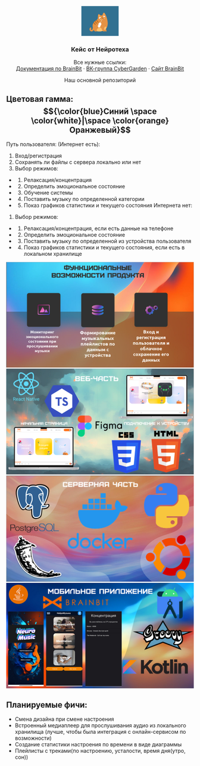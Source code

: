 
<div align="center">
  <a href="https://github.com/othneildrew/Best-README-Template">
    <img src="1.gif" alt="Logo" width="100" height="80">
  </a>

  <h3 align="center">Кейс от Нейротеха</h3>
  <p align="center">
    Все нужные ссылки:
    <br />
    <a href="https://sdk.brainbit.com/">Документация по BrainBit</a>
    ·
    <a href="https://vk.com/open_cybergarden?from=quick_search">ВК-группа CyberGarden</a>
    ·
    <a href="https://brainbit.com/ru">Сайт BrainBit</a>
  </p>
</div>

<p align="center">
Наш основной репозиторий

## Цветовая гамма: $${\color{blue}Синий \space \color{white}|\space \color{orange}Оранжевый}$$






Путь пользователя:
(Интернет есть):
1) Вход/регистрация
2) Сохранять ли файлы с сервера локально или нет
3) Выбор режимов:
- 1) Релаксация/концентрация
- 2) Определить эмоциональное состояние
- 3) Обучение системы 
- 4) Поставить музыку по определенной категории
- 5) Показ графиков статистики и текущего состояния
Интернета нет:
1) Выбор режимов:
- 1) Релаксация/концентрация, если есть данные на телефоне
- 2) Определить эмоциональное состояние
- 3) Поставить музыку по определенной из устройства пользователя
- 4) Показ графиков статистики и текущего состояния, если есть в локальном хранилище



![!\[Alt text\](../src/Picture1.jpg)](src/Picture1.jpg)
![!\[Alt text\](../src/Picture2.jpg)](src/Picture2.jpg)
![!\[Alt text\](../src/Picture3.jpg)](src/Picture3.jpg)
![!\[Alt text\](../src/Picture4.jpg)](src/Picture4.jpg)

## Планируемые фичи:
- Смена дизайна при смене настроения 
- Встроенный медиаплеер для прослушивания аудио из локального хранилища (лучше, чтобы была интеграция с онлайн-сервисом по возможности)
- Создание статистики настроения по времени в виде диаграммы 
- Плейлисты с треками(по настроению, усталости, время дня(утро, сон))
